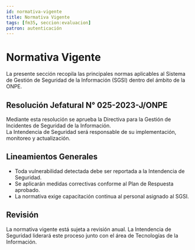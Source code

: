 ```yaml
---
id: normativa-vigente
title: Normativa Vigente
tags: [fm35, seccion:evaluacion]
patron: autenticación
---
```


# Normativa Vigente

La presente sección recopila las principales normas aplicables al Sistema de Gestión de Seguridad de la Información (SGSI) dentro del ámbito de la ONPE.

## Resolución Jefatural N° 025-2023-J/ONPE

Mediante esta resolución se aprueba la Directiva para la Gestión de Incidentes de Seguridad de la Información.  
La Intendencia de Seguridad será responsable de su implementación, monitoreo y actualización.

## Lineamientos Generales

- Toda vulnerabilidad detectada debe ser reportada a la Intendencia de Seguridad.
- Se aplicarán medidas correctivas conforme al Plan de Respuesta aprobado.
- La normativa exige capacitación continua al personal asignado al SGSI.

## Revisión

La normativa vigente está sujeta a revisión anual. La Intendencia de Seguridad liderará este proceso junto con el área de Tecnologías de la Información.
